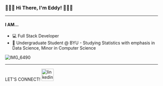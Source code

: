 ### 👋👋👋 Hi There, I'm Eddy! 👋👋👋
---
#### I AM...
 - 💻 Full Stack Developer
 - 🏫 Undergraduate Student @ BYU - Studying Statistics with emphasis in Data Science, Minor in Computer Science

![IMG_6490](https://github.com/user-attachments/assets/56c1bf30-141d-4a34-ab2c-ccd7a1a1f425)



---
LET'S CONNECT!
[<img src='https://cdn.jsdelivr.net/npm/simple-icons@3.0.1/icons/linkedin.svg' alt='linkedin' height='40'>](https://www.linkedin.com/in/eddy-wg-kim/) 
